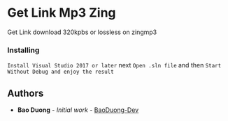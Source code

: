 # Get Link Mp3 Zing
Get Link download 320kpbs or lossless on zingmp3

### Installing
``Install Visual Studio 2017 or later``
next
``Open .sln file``
and then
``Start Without Debug and enjoy the result``

## Authors

* **Bao Duong** - *Initial work* - [BaoDuong-Dev](https://github.com/baoduong-dev)
